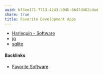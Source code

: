 ```yaml
---
uuid: bf3ee171-7713-4243-b94b-6647d482cdad
share: true
title: Favorite Development Apps
---
```

* [Harlequin - Software](/69e52110-f780-4857-98e0-ee934c69092e)
* [jq](/6919cd5a-1a38-47e7-be2e-a3db232144dc)
* [sqlite](/1a1ccc57-1ba3-4ba7-8db9-9eb945b88d85)

#### Backlinks

* [Favorite Software](/6a24cf3e-5693-4b99-b620-c3766a02a6c9)